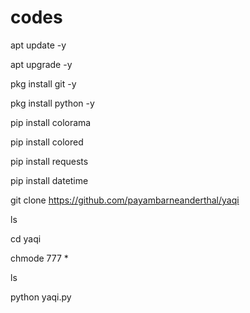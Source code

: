 # codes
apt update -y

apt upgrade -y

pkg install git -y

pkg install python -y

pip install colorama

pip install colored

pip install requests 

pip install datetime

git clone https://github.com/payambarneanderthal/yaqi

ls

cd yaqi

chmode 777 *

ls

python yaqi.py
